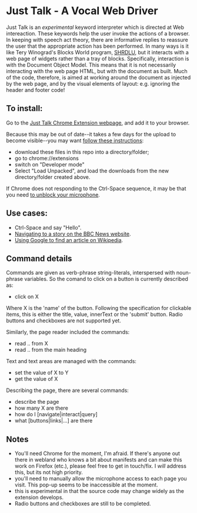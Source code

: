 # Just Talk - A Vocal Web Driver

Just Talk is an *experimental* keyword interpreter which is directed at Web intereaction.
These keywords help the user invoke the actions of a browser.
In keeping with speech act theory, there are informative replies to 
reassure the user that the appropriate action has been performed.
In many ways is it like Tery Winograd's Blocks World program,
[SHRDLU](https://en.wikipedia.org/wiki/SHRDLU), 
but it interacts with a web page of widgets rather than a tray of blocks.
Specifically, interaction is with the Document Object Model.
This means that it is not necessarily interacting with the web page HTML, 
but with the document as built.
Much of the code, therefore, is aimed at working around the document as injected 
by the web page, and by the visual elements of layout:
e.g. ignoring the header and footer code!

## To install:

Go to the [Just Talk Chrome Extension webpage](https://chrome.google.com/webstore/search/enguage?h1=en), and add it to your browser.

Because this may be out of date--it takes a few days for the upload to become visible--you may want [follow these instructions](https://youtu.be/6yZKteo1a2I):

- download these files in this repo into a directory/folder;
- go to chrome://extensions
- switch on "Developer mode"
- Select "Load Unpacked", and load the downloads from the new directory/folder created above.

If Chrome does not responding to the Ctrl-Space sequence, it
may be that you need [to unblock your microphone](https://www.youtube.com/watch?v=TiZcsd_BahU).

## Use cases:

- Ctrl-Space and say "Hello".
- [Navigating to a story on the BBC News website](https://www.youtube.com/watch?v=Q9PAZGEJe0E&t=2s).
- [Using Google to find an article on Wikipedia](https://www.youtube.com/watch?v=yWuij7lBooQ).

## Command details

Commands are given as verb-phrase string-literals, interspersed with noun-phrase variables.
So the comand to click on a button is currently described as:
- click on X

Where X is the 'name' of the button. Following the specification for clickable items, this is either the title, value, innerText or the 'submit' button.  Radio buttons and checkboxes are not supported yet.

Similarly, the page reader included the commands:
- read .. from X
- read .. from the main heading

Text and text areas are managed with the commands:
- set the value of X to Y
- get the value of X

Describing the page, there are several commands:
- describe the page
- how many X are there
- how do I \[navigate|interact|query]
- what \[buttons|links|...] are there

## Notes

- You'll need Chrome for the moment, I'm afraid.
If there's anyone out there in webland who knows a bit about manifests and can make 
this work on Firefox (etc.), please feel free to get in touch/fix. I *will* address this, but its not high priority.
- you'll need to manually allow the microphone access to each page you visit. This pop-up seems to be inaccessible at the moment.
- this is experimental in that the source code may change widely as the extension develops.
- Radio buttons and checkboxes are still to be completed.